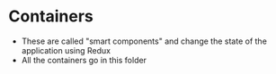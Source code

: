 # Containers
- These are called "smart components" and change the state of the application using Redux
- All the containers go in this folder
